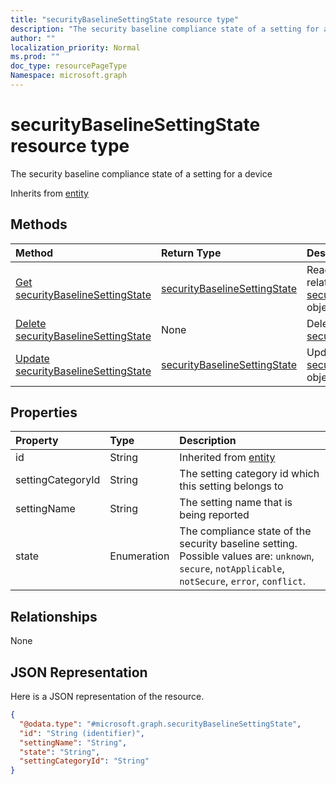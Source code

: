 ```yaml
---
title: "securityBaselineSettingState resource type"
description: "The security baseline compliance state of a setting for a device"
author: ""
localization_priority: Normal
ms.prod: ""
doc_type: resourcePageType
Namespace: microsoft.graph
---
```



# securityBaselineSettingState resource type

The security baseline compliance state of a setting for a device


Inherits from [entity](../resources/entity.md)

## Methods
|Method|Return Type|Description|
|:---|:---|:---|
|[Get securityBaselineSettingState](../api/securitybaselinesettingstate-get.md)|[securityBaselineSettingState](../resources/securityBaselineSettingState.md)|Read properties and relationships of the [securityBaselineSettingState](../resources/securitybaselinesettingstate.md) object.|
|[Delete securityBaselineSettingState](../api/securitybaselinesettingstate-delete.md)|None|Deletes a [securityBaselineSettingState](../resources/securitybaselinesettingstate.md).|
|[Update securityBaselineSettingState](../api/securitybaselinesettingstate-update.md)|[securityBaselineSettingState](../resources/securityBaselineSettingState.md)|Update the properties of a [securityBaselineSettingState](../resources/securitybaselinesettingstate.md) object.|

## Properties
|Property|Type|Description|
|:---|:---|:---|
|id|String| Inherited from [entity](../resources/entity.md)|
|settingCategoryId|String|The setting category id which this setting belongs to|
|settingName|String|The setting name that is being reported|
|state|Enumeration|The compliance state of the security baseline setting. Possible values are: `unknown`, `secure`, `notApplicable`, `notSecure`, `error`, `conflict`.|

## Relationships
None

## JSON Representation
Here is a JSON representation of the resource.
<!-- {
  "blockType": "resource",
  "keyProperty": "id",
  "@odata.type": "microsoft.graph.securityBaselineSettingState",
  "baseType": "microsoft.graph.entity",
  "openType": false
}
-->
``` json
{
  "@odata.type": "#microsoft.graph.securityBaselineSettingState",
  "id": "String (identifier)",
  "settingName": "String",
  "state": "String",
  "settingCategoryId": "String"
}
```

